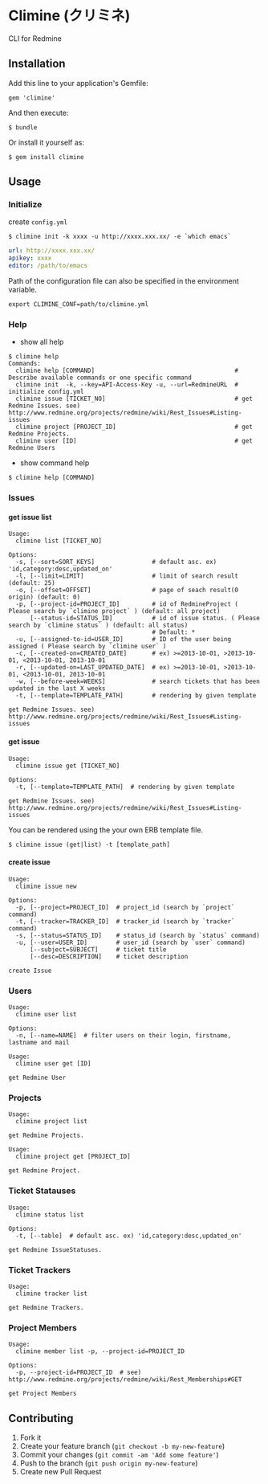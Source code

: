 # Climine (クリミネ)

CLI for Redmine

## Installation

Add this line to your application's Gemfile:

    gem 'climine'

And then execute:

    $ bundle

Or install it yourself as:

    $ gem install climine

## Usage

### Initialize

create `config.yml`

```
$ climine init -k xxxx -u http://xxxx.xxx.xx/ -e `which emacs`
```

```climine.yml
url: http://xxxx.xxx.xx/
apikey: xxxx
editor: /path/to/emacs
```

Path of the configuration file can also be specified in the environment variable.

```
export CLIMINE_CONF=path/to/climine.yml
```

### Help

- show all help

```
$ climine help
Commands:
  climine help [COMMAND]                                       # Describe available commands or one specific command
  climine init  -k, --key=API-Access-Key -u, --url=RedmineURL  # initialize config.yml
  climine issue [TICKET_NO]                                    # get Redmine Issues. see) http://www.redmine.org/projects/redmine/wiki/Rest_Issues#Listing-issues
  climine project [PROJECT_ID]                                 # get Redmine Projects.
  climine user [ID]                                            # get Redmine Users
```

- show command help

```
$ climine help [COMMAND]
```

### Issues

#### get issue list

```
Usage:
  climine list [TICKET_NO]

Options:
  -s, [--sort=SORT_KEYS]                # default asc. ex) 'id,category:desc,updated_on'
  -l, [--limit=LIMIT]                   # limit of search result (default: 25)
  -o, [--offset=OFFSET]                 # page of seach result(0 origin) (default: 0)
  -p, [--project-id=PROJECT_ID]         # id of RedmineProject ( Please search by `climine project` ) (default: all project)
      [--status-id=STATUS_ID]           # id of issue status. ( Please search by `climine status` ) (default: all status)
                                        # Default: *
  -u, [--assigned-to-id=USER_ID]        # ID of the user being assigned ( Please search by `climine user` )
  -c, [--created-on=CREATED_DATE]       # ex) >=2013-10-01, >2013-10-01, <2013-10-01, 2013-10-01
  -r, [--updated-on=LAST_UPDATED_DATE]  # ex) >=2013-10-01, >2013-10-01, <2013-10-01, 2013-10-01
  -w, [--before-week=WEEKS]             # search tickets that has been updated in the last X weeks
  -t, [--template=TEMPLATE_PATH]        # rendering by given template

get Redmine Issues. see) http://www.redmine.org/projects/redmine/wiki/Rest_Issues#Listing-issues
```

#### get issue

```
Usage:
  climine issue get [TICKET_NO]

Options:
  -t, [--template=TEMPLATE_PATH]  # rendering by given template

get Redmine Issues. see) http://www.redmine.org/projects/redmine/wiki/Rest_Issues#Listing-issues
```

You can be rendered using the your own ERB template file.

```
$ climine issue (get|list) -t [template_path]
```

#### create issue

```
Usage:
  climine issue new

Options:
  -p, [--project=PROJECT_ID]  # project_id (search by `project` command)
  -t, [--tracker=TRACKER_ID]  # tracker_id (search by `tracker` command)
  -s, [--status=STATUS_ID]    # status_id (search by `status` command)
  -u, [--user=USER_ID]        # user_id (search by `user` command)
      [--subject=SUBJECT]     # ticket title
      [--desc=DESCRIPTION]    # ticket description

create Issue
```

### Users

```
Usage:
  climine user list

Options:
  -n, [--name=NAME]  # filter users on their login, firstname, lastname and mail
```

```
Usage:
  climine user get [ID]

get Redmine User
```

### Projects

```
Usage:
  climine project list

get Redmine Projects.
```

```
Usage:
  climine project get [PROJECT_ID]

get Redmine Project.
```

### Ticket Statauses

```
Usage:
  climine status list

Options:
  -t, [--table]  # default asc. ex) 'id,category:desc,updated_on'

get Redmine IssueStatuses.
```

### Ticket Trackers

```
Usage:
  climine tracker list

get Redmine Trackers.
```

### Project Members

```
Usage:
  climine member list -p, --project-id=PROJECT_ID

Options:
  -p, --project-id=PROJECT_ID  # see) http://www.redmine.org/projects/redmine/wiki/Rest_Memberships#GET

get Project Members
```

## Contributing

1. Fork it
2. Create your feature branch (`git checkout -b my-new-feature`)
3. Commit your changes (`git commit -am 'Add some feature'`)
4. Push to the branch (`git push origin my-new-feature`)
5. Create new Pull Request
